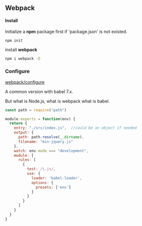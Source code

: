 ## Webpack

#### Install

Initialize a **npm** package first if 'package.json' is not existed.

```bash
npm init
```

install **webpack**

```bash
npm i webpack -D
```



### Configure

[webpack/configure](https://webpack.js.org/configuration/)

A common version with babel 7.x.

But what is Node.js, what is webpack what is babel.

```javascript
const path = require("path")

module.exports = function(env) {
  return {
    entry: "./src/index.js",  //could be an object if needed
    output: {
      path: path.resolve(__dirname),
      filename: "min-jquery.js"
    },
    watch: env.mode === "development",
    module: {
      rules: [
        {
          test: /\.js/,
          use: {
            loader: 'babel-loader',
            options: {
              presets: ['env']
            }
          }
        }
      ]
    }
  }
}
```

